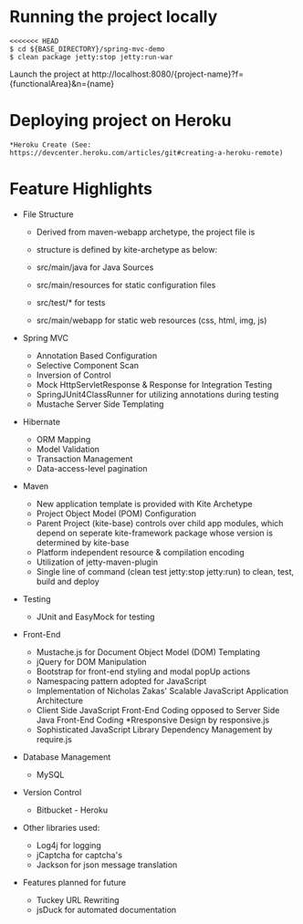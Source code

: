 # Running the project locally

```
<<<<<<< HEAD
$ cd ${BASE_DIRECTORY}/spring-mvc-demo
$ clean package jetty:stop jetty:run-war
```

Launch the project at http://localhost:8080/{project-name}?f={functionalArea}&n={name}

# Deploying project on Heroku
	
	*Heroku Create (See: https://devcenter.heroku.com/articles/git#creating-a-heroku-remote)


# Feature Highlights

* File Structure

	* Derived from maven-webapp archetype, the project file is 
	* structure is defined by kite-archetype as below:
	
	* src/main/java for Java Sources
	* src/main/resources for static configuration files
	* src/test/* for tests
	* src/main/webapp for static web resources (css, html, img, js)

* Spring MVC

	* Annotation Based Configuration
	* Selective Component Scan
	* Inversion of Control
	* Mock HttpServletResponse & Response for Integration Testing
	* SpringJUnit4ClassRunner for utilizing annotations during testing
	* Mustache Server Side Templating

* Hibernate

	* ORM Mapping
	* Model Validation
	* Transaction Management
	* Data-access-level pagination
		
* Maven

	* New application template is provided with Kite Archetype
	* Project Object Model (POM) Configuration
	* Parent Project (kite-base) controls over child app modules,
	which depend on seperate kite-framework package whose version 
	is determined by kite-base
	* Platform independent resource & compilation encoding
	* Utilization of jetty-maven-plugin
	* Single line of command (clean test jetty:stop jetty:run) to clean, test, build and deploy

* Testing

	* JUnit and EasyMock for testing

* Front-End

	* Mustache.js for Document Object Model (DOM) Templating
	* jQuery for DOM Manipulation
	* Bootstrap for front-end styling and modal popUp actions
	* Namespacing pattern adopted for JavaScript
	* Implementation of Nicholas Zakas' Scalable JavaScript Application
	  Architecture
	* Client Side JavaScript Front-End Coding opposed to Server Side Java Front-End Coding
	*Rresponsive Design by responsive.js
	* Sophisticated JavaScript Library Dependency Management by require.js
	
* Database Management

	* MySQL
	
* Version Control

	* Bitbucket - Heroku	
	
* Other libraries used:

	* Log4j for logging
	* jCaptcha for captcha's
	* Jackson for json message translation

* Features planned for future

	* Tuckey URL Rewriting
	* jsDuck for automated documentation
